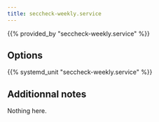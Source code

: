 ```yaml
---
title: seccheck-weekly.service
---
```


{{% provided_by "seccheck-weekly.service" %}}

## Options

{{% systemd_unit "seccheck-weekly.service" %}}

## Additionnal notes

Nothing here.